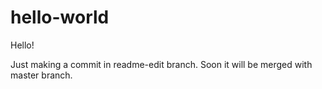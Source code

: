 # hello-world

Hello!

Just making a commit in readme-edit branch. Soon it will be merged with master branch.
